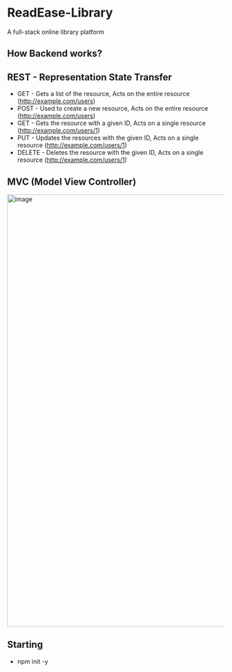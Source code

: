 # ReadEase-Library
A full-stack online library platform

## How Backend works?

## REST - Representation State Transfer
* GET - Gets a list of the resource, Acts on the entire resource (http://example.com/users)
* POST - Used to create a new resource, Acts on the entire resource (http://example.com/users)
* GET - Gets the resource with a given ID, Acts on a single resource (http://example.com/users/1)
* PUT - Updates the resources with the given ID, Acts on a single resource (http://example.com/users/1)
* DELETE - Deletes the resource with the given ID, Acts on a single resource (http://example.com/users/1)

## MVC (Model View Controller)
<img width="1000" alt="image" src="https://github.com/sahilfaizal01/ReadEase_A-Library-Application/assets/106440078/c3dfc310-1e74-44fb-91ff-b1b7b37bf56d">

## Starting
* npm init -y
